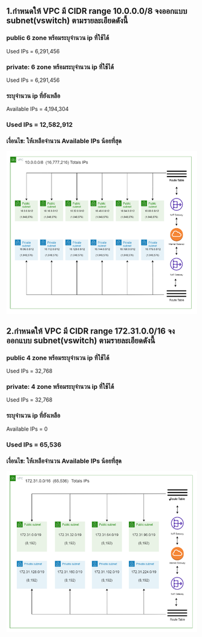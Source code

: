 ## 1.กำหนดให้ VPC มี CIDR range 10.0.0.0/8 จงออกแบบ subnet(vswitch) ตามรายละเอียดดังนี้
### public 6 zone พร้อมระบุจำนวน ip ที่ใช้ได้
Used IPs = 6,291,456
### private: 6 zone พร้อมระบุจำนวน ip ที่ใช้ได้
Used IPs = 6,291,456
### ระบุจำนวน ip ที่ยังเหลือ
Available IPs = 4,194,304
### Used IPs = 12,582,912
### เงื่อนไข: ให้เหลือจำนวน Available IPs น้อยที่สุด
![achiture](/lab06-2023-02-17/as-01%20%26%20as-02/as-01.png)
## 2.กำหนดให้ VPC มี CIDR range 172.31.0.0/16 จงออกแบบ subnet(vswitch) ตามรายละเอียดดังนี้
### public 4 zone พร้อมระบุจำนวน ip ที่ใช้ได้
Used IPs = 32,768
### private: 4 zone พร้อมระบุจำนวน ip ที่ใช้ได้
Used IPs = 32,768
### ระบุจำนวน ip ที่ยังเหลือ
Available IPs = 0
### Used IPs = 65,536
### เงื่อนไข: ให้เหลือจำนวน Available IPs น้อยที่สุด
![achiture](/lab06-2023-02-17/as-01%20%26%20as-02/as-02.png)
